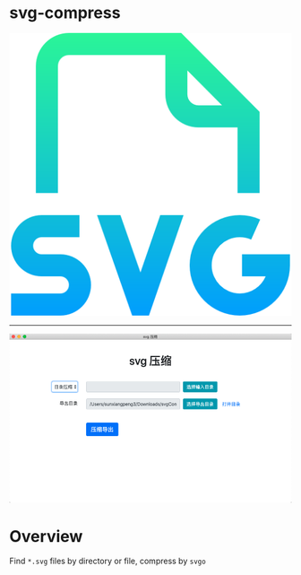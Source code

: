 # svg-compress

<img src="/docs/logo.png" alt="svg-compress-logo" />

____

<img src="/docs/svg-compress.png" alt="svg-compress" />

# Overview
Find `*.svg` files by directory or file, compress by `svgo`